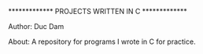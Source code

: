 ************* PROJECTS WRITTEN IN C *************

Author: Duc Dam

About: A repository for programs I wrote in C for practice.
